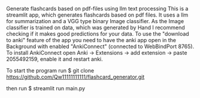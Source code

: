 Generate flashcards based on pdf-files using llm text processing This is a streamlit app, which generates flashcards based on pdf files. It uses a llm for summarization and a VGG type binary Image classifier. As the Image classifier is trained on data, which was generated by Hand I recommend checking if it makes good predictions for your data. To use the "download to anki" feature of the app you need to have the anki app open in the Background with enabled "AnkiConnect" (connected to WebBindPort 8765). To install AnkiConnect open Anki -> Extensions -> add extension -> paste 2055492159, enable it and restart anki.

To start the program run 
$ git clone https://github.com/Qw11111111111/flashcard_generator.git

then run $ streamlit run main.py